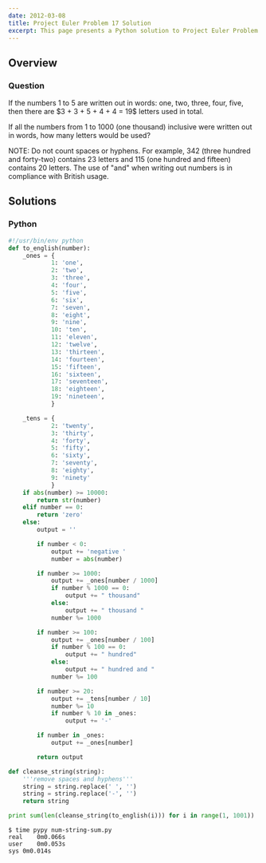 ```yaml
---
date: 2012-03-08
title: Project Euler Problem 17 Solution
excerpt: This page presents a Python solution to Project Euler Problem 17.
---
```



## Overview


### Question

<p>
If the numbers 1 to 5 are written out in words: 
one, two, three, four, five, then there are 
$3 + 3 + 5 + 4 + 4 = 19$ letters used in total.
</p>

<p>
If all the numbers from 1 to 1000 (one thousand)
inclusive were written out in words, how many 
letters would be used?
</p>

<p>
NOTE: Do not count spaces or hyphens. For example,
342 (three hundred and forty-two) contains 23 
letters and 115 (one hundred and fifteen) contains
20 letters. The use of "and" when writing out
numbers is in compliance with British usage.
</p>






## Solutions

### Python

```python
#!/usr/bin/env python
def to_english(number):
    _ones = {
            1: 'one',
            2: 'two',
            3: 'three',
            4: 'four',
            5: 'five',
            6: 'six',
            7: 'seven',
            8: 'eight',
            9: 'nine',
            10: 'ten',
            11: 'eleven',
            12: 'twelve',
            13: 'thirteen',
            14: 'fourteen',
            15: 'fifteen',
            16: 'sixteen',
            17: 'seventeen',
            18: 'eighteen',
            19: 'nineteen',
            }

    _tens = {
            2: 'twenty',
            3: 'thirty',
            4: 'forty',
            5: 'fifty',
            6: 'sixty',
            7: 'seventy',
            8: 'eighty',
            9: 'ninety'
            }
    if abs(number) >= 10000:
        return str(number)
    elif number == 0:
        return 'zero'
    else:
        output = ''

        if number < 0:
            output += 'negative '
            number = abs(number)

        if number >= 1000:
            output += _ones[number / 1000]
            if number % 1000 == 0:
                output += " thousand"
            else:
                output += " thousand "
            number %= 1000

        if number >= 100:
            output += _ones[number / 100]
            if number % 100 == 0:
                output += " hundred"
            else:
                output += " hundred and "
            number %= 100

        if number >= 20:
            output += _tens[number / 10]
            number %= 10
            if number % 10 in _ones:
                output += '-'

        if number in _ones:
            output += _ones[number]

        return output

def cleanse_string(string):
    '''remove spaces and hyphens'''
    string = string.replace(' ', '')
    string = string.replace('-', '')
    return string

print sum(len(cleanse_string(to_english(i))) for i in range(1, 1001))
```


```
$ time pypy num-string-sum.py
real	0m0.066s
user	0m0.053s
sys	0m0.014s
```


